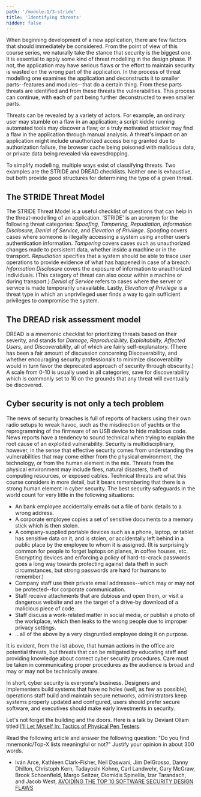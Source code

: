 ```yaml
---
path: '/module-1/3-stride'
title: 'Identifying threats'
hidden: false
---
```


When beginning development of a new application, there are few factors that
should immediately be considered. From the point of view of this course series,
we naturally take the stance that security is the biggest one. It is essential
to apply some kind of threat modelling in the design phase. If not, the
application may have serious flaws or the effort to maintain security is wasted
on the wrong part of the application. In the process of threat modelling one
examines the application and deconstructs it to smaller parts--features and
modules--that do a certain thing. From these parts threats are identified and
from these threats the vulnerabilities. This process can continue, with each of
part being further deconstructed to even smaller parts.

Threats can be revealed by a variety of actors. For example, an ordinary user
may stumble on a flaw in an application; a script kiddie running automated
tools may discover a flaw; or a truly motivated attacker may find a flaw in the
application through manual analysis. A threat's impact on an application might
include unauthorized access being granted due to authorization failure, the
browser cache being poisoned with malicious data, or private data being
revealed via eavesdropping.

To simplify modelling, multiple ways exist of classifying threats. Two examples
are the STRIDE and DREAD checklists. Neither one is exhaustive, but both
provide good structures for determining the type of a given threat.

## The STRIDE Threat Model

The STRIDE Threat Model is a useful checklist of questions that can help in the
threat-modelling of an application. 'STRIDE' is an acronym for the following
threat categories: *Spoofing, Tampering, Repudiation, Information Disclosure,
Denial of Service,* and *Elevation of Privilege*. *Spoofing* covers cases where
someone is illegally accessing a system using another user’s authentication
information. *Tampering* covers cases such as unauthorized changes made to
persistent data, whether inside a machine or in the transport. *Repudiation*
specifies that a system should be able to trace user operations to provide
evidence of what has happened in case of a breach. *Information Disclosure*
covers the exposure of information to unauthorized individuals. (This category
of threat can also occur within a machine or during transport.) *Denial of
Service* refers to cases where the server or service is made temporarily
unavailable. Lastly, *Elevation of Privilege* is a threat type in which an
unprivileged user finds a way to gain sufficient privileges to compromise the
system.

## The DREAD risk assessment model

DREAD is a mnemonic checklist for prioritizing threats based on their severity,
and stands for *Damage, Reproducibility, Exploitability, Affected Users,* and
*Discoverability*, all of which are fairly self-explanatory. (There has been a
fair amount of discussion concerning Discoverability, and whether encouraging
security professionals to minimize discoverability would in turn favor the
deprecated approach of security through obscurity.) A scale from 0-10 is
usually used in all categories, save for discoverability which is commonly set
to 10 on the grounds that any threat will eventually be discovered.


## Cyber security is not only a tech problem


The news of security breaches is full of reports of hackers using their own
radio setups to wreak havoc, such as the misdirection of yachts or the
reprogramming of the firmware of an USB device to hide malicious code. News
reports have a tendency to sound technical when trying to explain the root
cause of an exploited vulnerability. Security is multidisciplinary, however, in
the sense that effective security comes from understanding the vulnerabilities
that may come either from the physical environment, the technology, or from the
human element in the mix. Threats from the physical environment may include
fires, natural disasters, theft of computing resources, or exposed cables.
Technical threats are what this course considers in more detail, but it bears
remembering that there is a strong human element in cyber security. The best
security safeguards in the world count for very little in the following
situations:

- An bank employee accidentally emails out a file of bank details to a wrong address.
- A corporate employee copies a set of sensitive documents to a memory stick which is then stolen.
- A company-supplied portable devices such as a phone, laptop, or tablet has sensitive data on it, and is stolen, or accidentally left behind in a public place by the employee to whom it is assigned. (It is surprisingly common for people to forget laptops on planes, in coffee houses, etc. Encrypting devices and enforcing a policy of hard-to-crack passwords goes a long way towards protecting against data theft in such circumstances, but strong passwords are hard for humans to remember.)
- Company staff use their private email addresses--which may or may not be protected--for corporate communication.
- Staff receive attachments that are dubious and open them, or visit a dangerous website and are the target of a drive-by download of a malicious piece of code.
- Staff discuss a work-related matter in social media, or publish a photo of the workplace, which then leaks to the wrong people due to improper privacy settings.
- ...all of the above by a very disgruntled employee doing it on purpose.

It is evident, from the list above, that human actions in the office are potential threats, but threats that can be mitigated by educating staff and providing knowledge about correct cyber security procedures. Care must be taken in communicating proper procedures as the audience is broad and may or may not be technically aware.

In short, cyber security is everyone's business. Designers and implementers build systems that have no holes (well, as few as possible), operations staff build and maintain secure networks, administrators keep systems properly updated and configured, users should prefer secure software, and executives should make early investments in security.

<text-box variant="emph" name="Physical attacks">

Let's not forget the building and the doors. Here is a talk by Deviant Ollam
titled [I'll Let Myself In: Tactics of Physical Pen Testers](https://www.youtube.com/watch?v=rnmcRTnTNC8).

</text-box>



Read the following article and answer the  following question: "Do you find
mnemonic/Top-X lists meaningful or not?" Justify your opinion in about 300 words.

- Iván Arce, Kathleen Clark-Fisher, Neil Daswani, Jim DelGrosso, Danny Dhillon,
Christoph Kern, Tadayoshi Kohno, Carl Landwehr, Gary McGraw, Brook Schoenfield,
Margo Seltzer, Diomidis Spinellis, Izar Tarandach, and Jacob West, [AVOIDING THE TOP 10 SOFTWARE SECURITY DESIGN FLAWS](https://web.archive.org/web/20180306191329/https://www.computer.org/cms/CYBSI/docs/Top-10-Flaws.pdf)

<quiz id="60886132-9277-5c00-8107-88e9623b1564"></quiz>
